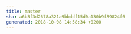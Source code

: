 ```yaml
---
title: master
sha: a6b3f3d2678a321a9bbddf15d0a130b9f89824f6
generated: 2018-10-08 14:58:34 +0200
---
```

